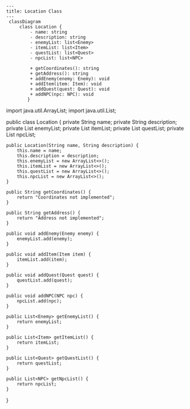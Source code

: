 ```mermaid
---
title: Location Class
---
 classDiagram
     class Location {
         - name: string
         - description: string
         - enemyList: list<Enemy>
         - itemList: list<Item>
         - questList: list<Quest>
         - npcList: list<NPC>
         
         + getCoordinates(): string
         + getAddress(): string
         + addEnemy(enemy: Enemy): void
         + addItem(item: Item): void
         + addQuest(quest: Quest): void
         + addNPC(npc: NPC): void
        }
```
import java.util.ArrayList;
import java.util.List;

public class Location {
    private String name;
    private String description;
    private List<Enemy> enemyList;
    private List<Item> itemList;
    private List<Quest> questList;
    private List<NPC> npcList;

    public Location(String name, String description) {
        this.name = name;
        this.description = description;
        this.enemyList = new ArrayList<>();
        this.itemList = new ArrayList<>();
        this.questList = new ArrayList<>();
        this.npcList = new ArrayList<>();
    }

    public String getCoordinates() {
        return "Coordinates not implemented";
    }

    public String getAddress() {
        return "Address not implemented";
    }

    public void addEnemy(Enemy enemy) {
        enemyList.add(enemy);
    }

    public void addItem(Item item) {
        itemList.add(item);
    }

    public void addQuest(Quest quest) {
        questList.add(quest);
    }

    public void addNPC(NPC npc) {
        npcList.add(npc);
    }

    public List<Enemy> getEnemyList() {
        return enemyList;
    }

    public List<Item> getItemList() {
        return itemList;
    }

    public List<Quest> getQuestList() {
        return questList;
    }

    public List<NPC> getNpcList() {
        return npcList;
    }
}
